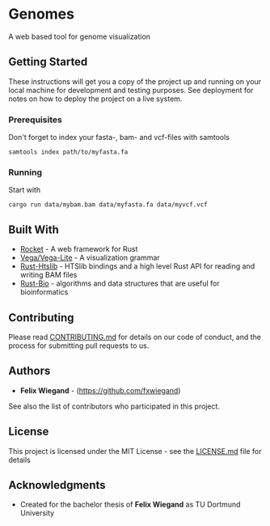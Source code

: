 # Genomes

A web based tool for genome visualization 

## Getting Started

These instructions will get you a copy of the project up and running on your local machine for development and testing purposes. See deployment for notes on how to deploy the project on a live system.

### Prerequisites

Don't forget to index your fasta-, bam- and vcf-files with samtools

```
samtools index path/to/myfasta.fa 
```

### Running



Start with

```
cargo run data/mybam.bam data/myfasta.fa data/myvcf.vcf
```

## Built With

* [Rocket](https://rocket.rs) - A web framework for Rust
* [Vega/Vega-Lite](https://vega.github.io) - A visualization grammar
* [Rust-Htslib](https://github.com/rust-bio/rust-htslib) - HTSlib bindings and a high level Rust API for reading and writing BAM files
* [Rust-Bio](https://github.com/rust-bio/rust-bio) - algorithms and data structures that are useful for bioinformatics

## Contributing

Please read [CONTRIBUTING.md](https://gist.github.com/PurpleBooth/b24679402957c63ec426) for details on our code of conduct, and the process for submitting pull requests to us.

## Authors

* **Felix Wiegand** - (https://github.com/fxwiegand)

See also the list of contributors who participated in this project.

## License

This project is licensed under the MIT License - see the [LICENSE.md](LICENSE.md) file for details

## Acknowledgments

* Created for the bachelor thesis of **Felix Wiegand** as TU Dortmund University


